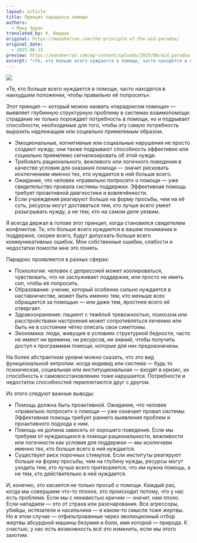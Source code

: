 ```yaml
---
layout: article
title: Принцип парадокса помощи
authors:
  - Ману Эрран
translated_by: К. Кирдан
original: https://manuherran.com/the-principle-of-the-aid-paradox/
original_date:
  - 2025.06.13
preview: https://manuherran.com/wp-content/uploads/2025/06/aid_paradox-768x390.png
excerpt: "«Те, кто больше всего нуждается в помощи, часто находятся в наихудшем положении, чтобы правильно её попросить»."
---
```

<img src="https://manuherran.com/wp-content/uploads/2025/06/aid_paradox-768x390.png"/>

«Те, кто больше всего нуждается в помощи, часто находятся в наихудшем положении, чтобы правильно её попросить».

Этот принцип — который можно назвать «парадоксом помощи» — выявляет глубинную структурную проблему в системах взаимопомощи: страдание не только порождает потребность в помощи, но и подрывает способности, необходимые для того, чтобы эту самую потребность выразить надлежащим или социально приемлемым образом.

- Эмоциональные, когнитивные или социальные нарушения не просто создают нужду; они также подрывают способность эффективно или социально приемлемо сигнализировать об этой нужде.
- Требовать рационального, вежливого или логичного поведения в качестве условия для оказания помощи — значит рисковать исключением именно тех, кто нуждается в ней больше всего.
- Ожидание, что человек «правильно попросит» о помощи — уже свидетельство провала системы поддержки. Эффективная помощь требует проактивной диагностики и вовлечённости.
- Если учреждения реагируют больше на форму просьбы, чем на её суть, ресурсы могут доставаться тем, кто лучше всего умеет разыгрывать нужду, а не тем, кто на самом деле уязвим.

Я всегда держал в голове этот принцип, когда становился свидетелем конфликтов. Те, кто больше всего нуждается в вашем понимании и поддержке, скорее всего, будут допускать больше всего коммуникативных ошибок. Мои собственные ошибки, слабости и недостатки помогли мне это понять.

Парадокс проявляется в разных сферах:

- Психология: человек с депрессией может изолироваться, чувствовать, что не заслуживает поддержки, или просто не иметь сил, чтобы её попросить.
- Образование: ученик, который особенно сильно нуждается в наставничестве, может быть именно тем, кто меньше всех обращается за помощью — или даже тем, яростнее всего её отвергает.
- Здравоохранение: пациент с тяжёлой тревожностью, психозом или расстройствами настроения может сопротивляться лечению или быть не в состоянии чётко описать свои симптомы.
- Экономика: люди, живущие в условиях структурной бедности, часто не имеют ни времени, ни ресурсов, ни знаний, чтобы получить доступ к программам помощи, которые для них предназначены.

На более абстрактном уровне можно сказать, что это вид функциональной энтропии: когда индивид или система — будь то психическая, социальная или институциональная — входят в кризис, их способность к самовосстановлению тоже нарушается. Потребности и недостаток способностей переплетаются друг с другом.

Из этого следуют важные выводы:

- Помощь должна быть проактивной. Ожидание, что человек «правильно попросит» о помощи — уже означает провал системы. Эффективная помощь требует раннего выявления проблем и проактивного подхода к ним.
- Помощь не должна зависеть от хорошего поведения. Если мы требуем от нуждающихся в помощи рациональности, вежливости или логичности как условия для поддержки — мы исключаем именно тех, кто больше всего в ней нуждается.
- Существует риск порочных стимулов. Если институты реагируют больше на форму просьбы, чем на глубину нужды, ресурсы могут уходить тем, кто лучше всего притворяется, что им нужна помощь, а не тем, кто действительно в ней нуждается.

И, конечно, это касается не только просьб о помощи. Каждый раз, когда мы совершаем что-то плохое, это происходит потому, что у нас есть проблема. Если мы с ненавистью кричим — значит, нам плохо. Если нападаем — это от страха или разочарования. Все агрессоры, убийцы, истязатели и насильники — в каком-то смысле тоже жертвы. Но в этом случае — отфильтрованные через эволюционный отбор жертвы абсурдной машины безумия и боли, имя которой — природа. К счастью, у нас есть возможность всё это изменить, если мы этого захотим.
